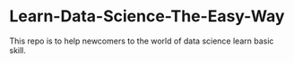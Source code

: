 # Learn-Data-Science-The-Easy-Way
This repo is to help newcomers to the world of data science learn basic skill.
